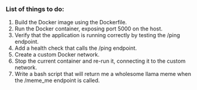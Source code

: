 ### List of things to do:

1. Build the Docker image using the Dockerfile.
2. Run the Docker container, exposing port 5000 on the host.
3. Verify that the application is running correctly by testing the /ping endpoint.
4. Add a health check that calls the /ping endpoint.
5. Create a custom Docker network.
6. Stop the current container and re-run it, connecting it to the custom network.
7. Write a bash script that will return me a wholesome llama meme when the /meme_me endpoint is called.